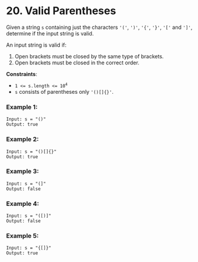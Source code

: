 # 20. Valid Parentheses

Given a string `s` containing just the characters `'('`, `')'`, `'{'`, `'}'`, `'['` and `']'`, determine if the input string is valid.

An input string is valid if:

1. Open brackets must be closed by the same type of brackets.
2. Open brackets must be closed in the correct order.

**Constraints**:

- <code>1 <= s.length <= 10<sup>4</sup></code>
- `s` consists of parentheses only `'()[]{}'`.

### Example 1:
```
Input: s = "()"
Output: true
```

### Example 2:
```
Input: s = "()[]{}"
Output: true
```

### Example 3:
```
Input: s = "(]"
Output: false
```

### Example 4:
```
Input: s = "([)]"
Output: false
```

### Example 5:
```
Input: s = "{[]}"
Output: true
```
